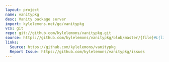 ```yaml
---
layout: project
name: vanitypkg
desc: Vanity package server
import: kylelemons.net/go/vanitypkg
vcs: git
repo: git://github.com/kylelemons/vanitypkg.git
source: https://github.com/kylelemons/vanitypkg/blob/master/{file}#L{line}
links:
  Source: https://github.com/kylelemons/vanitypkg
  Report Issue: https://github.com/kylelemons/vanitypkg/issues
---
```

